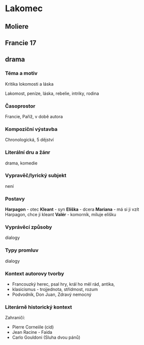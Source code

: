 # Lakomec
## Moliere
## Francie 17
## drama

### Téma a motiv
Kritika lokomosti a láska

Lakomost, peníze, láska, rebelie, intriky, rodina
### Časoprostor
Francie, Paříž, v době autora
### Kompoziční výstavba
Chronologická, 5 dějství
### Literální dru a žánr
drama, komedie

### Vypravěč/lyrický subjekt
není 
### Postavy
**Harpagon** - otec
**Kleant** - syn
**Eliška** - dcera
**Mariana** - má si ji vzít Harpagon, chce ji kleant
**Valér** - komorník, miluje elišku
### Vyprávěcí způsoby
dialogy

### Typy promluv
dialogy

### Kontext autorovy tvorby
* Francouzký herec, psal hry, král ho měl rád, antika, 
* klasicismus - trojjednota, střídmost, rozum
* Podvodník, Don Juan, Zdravý nemocný
### Literárně historický kontext
Zahraničí:
* Pierre Corneiile (cid)
* Jean Racine - Faida
* Carlo Gouldoni (Sluha dvou pánů)
